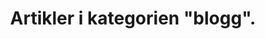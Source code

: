 ---
layout: blog_by_category
title: 'Artikler i kategorien "blogg".'
category: blogg
permalink: /blogg/
---